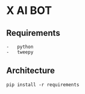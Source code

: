 # X AI BOT

## Requirements
    -   python
    -   tweepy

## Architecture

`
pip install -r requirements
`